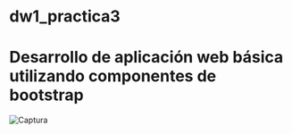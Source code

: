 # dw1_practica3

# Desarrollo de aplicación web básica utilizando componentes de bootstrap

![Captura](Captura/Página.PNG)
